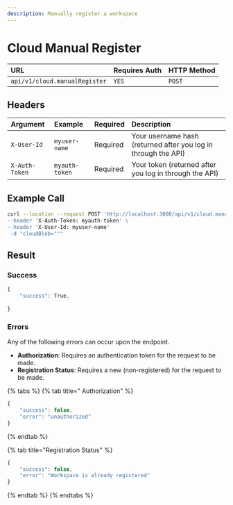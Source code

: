 ```yaml
---
description: Manually register a workspace
---
```


# Cloud Manual Register

| URL | Requires Auth | HTTP Method |
| :--- | :--- | :--- |
| `api/v1/cloud.manualRegister` | `YES` | `POST` |

## Headers

| Argument | Example | Required | Description |
| :--- | :--- | :--- | :--- |
| `X-User-Id` | `myuser-name` | Required | Your username hash \(returned after you log in through the API\) |
| `X-Auth-Token` | `myauth-token` | Required | Your token \(returned after you log in through the API\) |

## Example Call

```bash
curl --location --request POST 'http://localhost:3000/api/v1/cloud.manualRegister\
--header 'X-Auth-Token: myauth-token' \
--header 'X-User-Id: myuser-name'
 -d "cloudBlob="""
```

## Result

### Success

```javascript
{
    "success": True,
    
}
```



### Errors

Any of the following errors can occur upon the endpoint.

* **Authorization**: Requires an authentication token for the request to be made.
* **Registration Status**: Requires a new \(non-registered\) for the request to be made.

{% tabs %}
{% tab title=" Authorization" %}
```javascript
{
    "success": false,
    "error": "unauthorized"
}
```
{% endtab %}

{% tab title="Registration Status" %}
```javascript
{
    "success": false,
    "error": "Workspace is already registered"
}
```
{% endtab %}
{% endtabs %}

